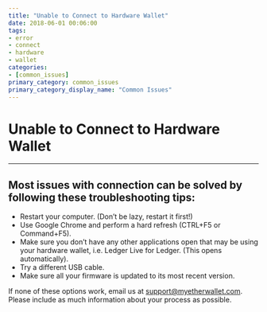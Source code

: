 ```yaml
---
title: "Unable to Connect to Hardware Wallet"
date: 2018-06-01 00:06:00
tags:
- error
- connect
- hardware
- wallet
categories:
- [common_issues]
primary_category: common_issues
primary_category_display_name: "Common Issues"
---
```


# __Unable to Connect to Hardware Wallet__
***

## __Most issues with connection can be solved by following these troubleshooting tips:__

* Restart your computer. (Don’t be lazy, restart it first!)
* Use Google Chrome and perform a hard refresh (CTRL+F5 or Command+F5).
* Make sure you don’t have any other applications open that may be using your hardware wallet, i.e. Ledger Live for Ledger. (This opens automatically).
* Try a different USB cable.
* Make sure all your firmware is updated to its most recent version. 

If none of these options work, email us at support@myetherwallet.com. Please include as much information about your process as possible.